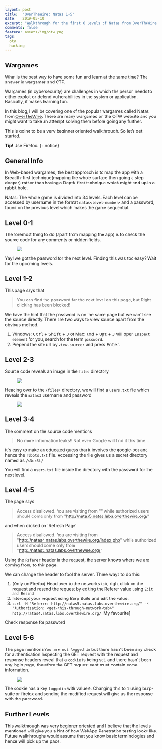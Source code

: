 ```yaml
---
layout: post
title:  "OverTheWire: Natas 1-5"
date:   2019-05-10
excerpt: "Walkthrough for the first 6 levels of Natas from OverTheWire to get you started in Web Application Hacking"
comments: false
feature: assets/img/otw.png
tags:
  otw
  hacking
---
```


## Wargames

What is the best way to have some fun and learn at the same time? The answer is wargames and CTF. 

Wargames (in cybersecurity) are challenges in which the person needs to either exploit or defend vulnerabilities in the system or application. Basically, it makes learning fun.

In this blog, I will be covering one of the popular wargames called Natas from  <a href="https://overthewire.org/" target="_blank">OverTheWire</a>. There are many wargames on the OTW website and you might want to take an attempt solving them before going any further.

This is going to be a very beginner oriented walkthrough. So let’s get started. 

**Tip!** Use Firefox.
{: .notice}

## General Info

In Web-based wargames, the best approach is to map the app with a Breadth-first technique(mapping the whole surface then going a step deeper) rather than having a Depth-first technique which might end up in a rabbit hole.

Natas: The whole game is divided into 34 levels. Each level can be accessed by username in the format `natas<level-number>` and a password, found on the previous level which makes the game sequential.

## Level 0-1

The foremost thing to do (apart from mapping the app) is to check the source code for any comments or hidden fields.

<figure>
  <img src="https://res.cloudinary.com/ddt5sxuiy/image/upload/v1558528898/blog/natas1.png">
</figure>

Yay! we got the password for the next level. Finding this was too easy? Wait for the upcoming levels.

## Level 1-2

This page says that
> You can find the password for the next level on this page, but Right clicking has been blocked!

We have the hint that the password is on the same page but we can't see the source directly.
There are two ways to view source apart from the obvious method.
1. Windows: <kbd>Ctrl</kbd> + <kbd>Shift</kbd> + <kbd>J</kbd> or Mac: <kbd>Cmd</kbd> + <kbd>Opt</kbd> + <kbd>J</kbd> will open `Inspect element` for you, search for the term `password`.
2. Prepend the site url by `view-source:` and press <kbd>Enter</kbd>.

## Level 2-3

Source code reveals an image in the `files` directory

<figure>
  <img src="https://res.cloudinary.com/ddt5sxuiy/image/upload/v1558528899/blog/natas3.png">
</figure>

Heading over to the `/files/` directory, we will find a `users.txt` file which reveals the `natas3` username and password 

<figure>
  <img src="https://res.cloudinary.com/ddt5sxuiy/image/upload/v1558528898/blog/natas3_pass.png">
</figure>

## Level 3-4

The comment on the source code mentions
> No more information leaks!! Not even Google will find it this time...

It's easy to make an educated guess that it involves the google-bot and hence the `robots.txt` file. Accessing the file gives us a secret directory named as `/s3cr3t/`

You will find a `users.txt` file inside the directory with the password for the next level.

## Level 4-5

The page says
> Access disallowed. You are visiting from "" while authorized users should come only from "http://natas5.natas.labs.overthewire.org/" 

and when clicked on 'Refresh Page'

> Access disallowed. You are visiting from "http://natas4.natas.labs.overthewire.org/index.php" while authorized users should come only from "http://natas5.natas.labs.overthewire.org/"

Using the `Referer` header in the request, the server knows where we are coming from, to this page.

We can change the header to fool the server. 
Three ways to do this:
1. (Only on Firefox) Head over to the networks tab, right click on the request and resend the request by editing the Referer value using `Edit and Resend`
2. Intercept your request using Burp Suite and edit the value. 
3. `curl -H "Referer: http://natas5.natas.labs.overthewire.org/" -H "Authorization: <get-this-through-network-tab>" http://natas4.natas.labs.overthewire.org/` [My favourite]

Check response for password

## Level 5-6 

The page mentions `You are not logged in` but there hasn't been any check for authentication
Inspecting the GET request with the request and response headers reveal that a `cookie` is being set.
and there hasn't been any login page, therefore the GET request sent must contain some information.

<figure>
  <img src="https://res.cloudinary.com/ddt5sxuiy/image/upload/v1558529368/blog/natas5.png">
</figure>

The cookie has a key `loggedin` with value `0`. Changing this to `1` using burp-suite or firefox and sending the modified request will give us the response with the password.

## Further Levels

This walkthrough was very beginner oriented and I believe that the levels mentioned will give you a hint of how WebApp Penetration testing looks like. Future walkthroughs would assume that you know basic terminologies and hence will pick up the pace.